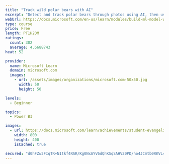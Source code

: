```yaml
---
title: "Track wild polar bears with AI"
excerpt: "Detect and track polar bears through photos using AI, then use Power BI to show where polar bears are being spotted."
webUrl: https://docs.microsoft.com/en-us/learn/modules/build-ml-model-with-azure-stream-analytics/
type: course
price: Free
length: PT1H20M
ratings:
  count: 302
  average: 4.6688743
heat: 52

provider:
  name: Microsoft Learn
  domain: microsoft.com
  images:
    - url: /assets/images/organizations/microsoft.com-50x50.jpg
      width: 50
      height: 50

levels:
  - Beginner

topics:
  - Power BI

images:
  - url: https://docs.microsoft.com/learn/achievements/student-evangelism/build-ml-model-with-azure-stream-analytics-badge-social.png
    width: 800
    height: 400
    isCached: true

secured: "d0hFZw3FIqTR+N1tkf4RAR/Kg0NxAYV6dQhKSqSAHV20PD/ho4JCmtb0RKVL4IUuuSatLNAq2UWPk7wiOwpz/PTG8By+Z4yaRqzw3Tip/Oxvwo4QJORZJXX6UDxHGepZMN1LzlnuHeuzdC3dDiI6eKXSoWFjVmDRAzgkmvz1ZlQ6yHr071O7p3ktnsv7Mh1hLQoq3H1d+FBlg0OK5O6AmK2yOUi68wGz/l5+1JEwZP5ky0MafIGR+EJFgGuZ12FO+Vf/P/Sv8T9zOJV7s6Lu5IjFMzBuVA0EErepK+Vmc1ASnA8zqlexIaoKxLPvZ7N0FOtDDjaM4tZxC3cd3vpzJiH+LJvlqEvS8h597niU4XA7j6adrOGdjXlCnVPXXvL1Wcax0qC5zSLUTLCnkUPyj87WZ21pOmXd76WsQrnTiIE=;g7AQ/gSAntXgU2+Ajz1Sdg=="
---
```


